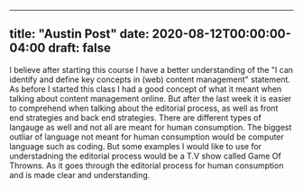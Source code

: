 ---
 title: "Austin Post"
 date: 2020-08-12T00:00:00-04:00
 draft: false
 ---

I believe after starting this course I have a better understanding of the "I can identify and define key concepts in (web) content management" statement. As before I started this class I had a good concept of what it meant when talking about content management online. But after the last week it is easier to comprehend when talking about the editorial process, as well as front end strategies and back end strategies. There are different types of langauge as well and not all are meant for human consumption. The biggest outliar of language not meant for human consumption would be computer language such as coding. But some examples I would like to use for understadning the editorial process would be a T.V show called Game Of Throwns. As it goes through the editorial process for human consumption and is made clear and understanding.
